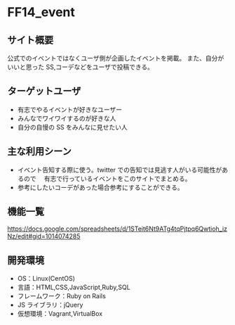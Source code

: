 # FF14_event

## サイト概要

公式でのイベントではなくユーザ側が企画したイベントを掲載。
また、自分がいいと思った SS,コーデなどをユーザで投稿できる。

## ターゲットユーザ

- 有志でやるイベントが好きなユーザー
- みんなでワイワイするのが好きな人
- 自分の自慢の SS をみんなに見せたい人

## 主な利用シーン

- イベント告知する際に使う。twitter での告知では見逃す人がいる可能性があるので
  　有志で行っているイベントをこのサイトでまとめる。
- 参考にしたいコーデがあった場合参考にすることができる。

## 機能一覧

<https://docs.google.com/spreadsheets/d/1STeit6Nt9ATg4tqPjtpq6Qwtioh_izNz/edit#gid=1014074285>

## 開発環境

- OS：Linux(CentOS)
- 言語：HTML,CSS,JavaScript,Ruby,SQL
- フレームワーク：Ruby on Rails
- JS ライブラリ：jQuery
- 仮想環境：Vagrant,VirtualBox
